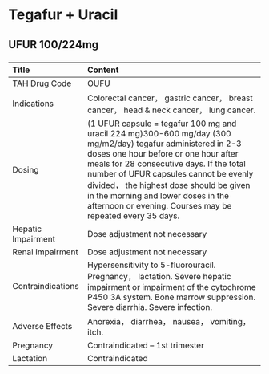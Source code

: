 # Tegafur + Uracil

## UFUR 100/224mg

##### 

| Title              | Content                                                                                                                                                                                                                                                                                                                                                                                  |
|:-------------------|:-----------------------------------------------------------------------------------------------------------------------------------------------------------------------------------------------------------------------------------------------------------------------------------------------------------------------------------------------------------------------------------------|
| TAH Drug Code      | OUFU                                                                                                                                                                                                                                                                                                                                                                                     |
| Indications        | Colorectal cancer， gastric cancer， breast cancer， head & neck cancer， lung cancer.                                                                                                                                                                                                                                                                                                   |
| Dosing             | (1 UFUR capsule = tegafur 100 mg and uracil 224 mg)300-600 mg/day (300 mg/m2/day) tegafur administered in 2-3 doses one hour before or one hour after meals for 28 consecutive days. If the total number of UFUR capsules cannot be evenly divided， the highest dose should be given in the morning and lower doses in the afternoon or evening. Courses may be repeated every 35 days. |
| Hepatic Impairment | Dose adjustment not necessary                                                                                                                                                                                                                                                                                                                                                            |
| Renal Impairment   | Dose adjustment not necessary                                                                                                                                                                                                                                                                                                                                                            |
| Contraindications  | Hypersensitivity to 5-fluorouracil. Pregnancy， lactation. Severe hepatic impairment or impairment of the cytochrome P450 3A system. Bone marrow suppression. Severe diarrhia. Severe infection.                                                                                                                                                                                         |
| Adverse Effects    | Anorexia， diarrhea， nausea， vomiting， itch.                                                                                                                                                                                                                                                                                                                                          |
| Pregnancy          | Contraindicated – 1st trimester                                                                                                                                                                                                                                                                                                                                                          |
| Lactation          | Contraindicated                                                                                                                                                                                                                                                                                                                                                                          |

